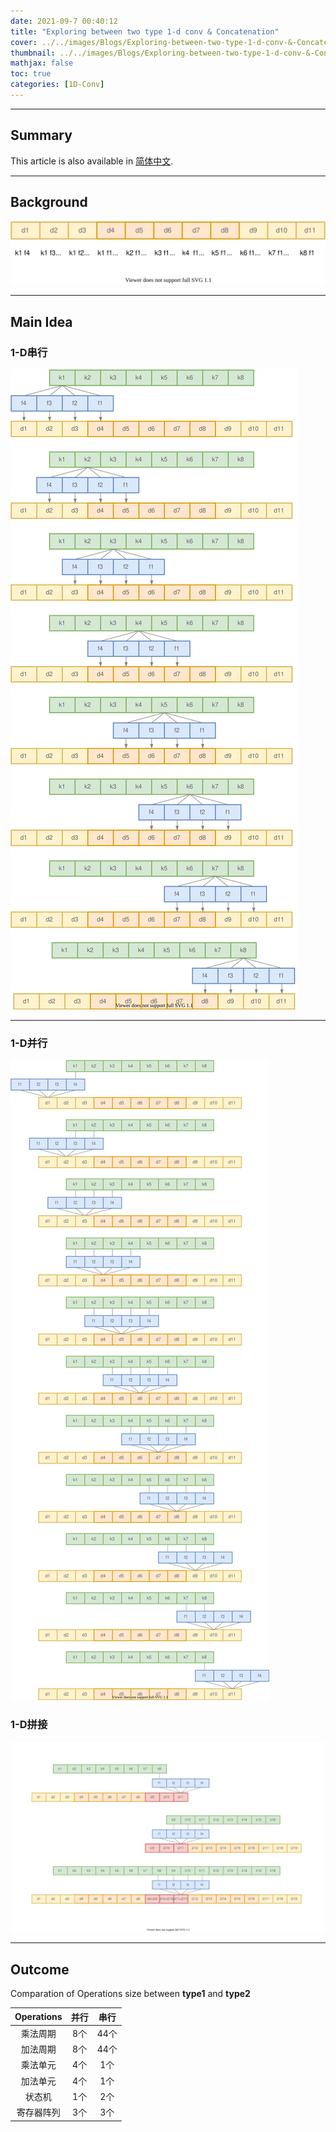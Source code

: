 ```yaml
---
date: 2021-09-7 00:40:12
title: "Exploring between two type 1-d conv & Concatenation"
cover: ../../images/Blogs/Exploring-between-two-type-1-d-conv-&-Concatenation/Concatenation.svg
thumbnail: ../../images/Blogs/Exploring-between-two-type-1-d-conv-&-Concatenation/Concatenation.svg
mathjax: false
toc: true
categories: [1D-Conv]
---
```

***
## Summary


[IMG_DIR]:../../images/Blogs/Exploring-between-two-type-1-d-conv-&-Concatenation

<article class="message message-immersive is-primary">
  <div class="message-body">
    <i class="fas fa-globe-asia mr-2"></i>This article is also available in 
    <a href="/cn/随笔/探究1维卷积的实现/">简体中文</a>.
  </div>
</article>

<!-- more -->
***
## Background

![](../../images/Blogs/Exploring-between-two-type-1-d-conv-&-Concatenation/1-D.svg)


***
## Main Idea
### 1-D串行

![](../../images/Blogs/Exploring-between-two-type-1-d-conv-&-Concatenation/1-D串行.svg)

***
### 1-D并行
![](../../images/Blogs/Exploring-between-two-type-1-d-conv-&-Concatenation/1-D并行.svg)

### 1-D拼接
![](../../images/Blogs/Exploring-between-two-type-1-d-conv-&-Concatenation/Concatenation.svg)


***
## Outcome

Comparation of Operations size between **type1** and **type2**

| Operations | 并行 | 串行 |
| :----: | :----: | :----: |
| 乘法周期 | 8个  | 44个 |  
| 加法周期 | 8个  | 44个 |  
| 乘法单元 | 4个  | 1个  |  
| 加法单元 | 4个  | 1个  |  
| 状态机 | 1个  | 2个  | 
| 寄存器阵列 | 3个  | 3个  |      